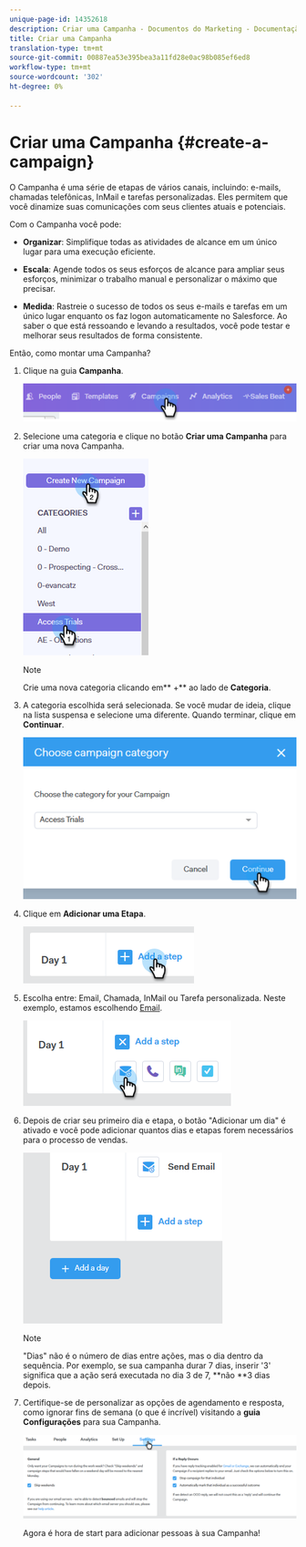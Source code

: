 ```yaml
---
unique-page-id: 14352618
description: Criar uma Campanha - Documentos do Marketing - Documentação do produto
title: Criar uma Campanha
translation-type: tm+mt
source-git-commit: 00887ea53e395bea3a11fd28e0ac98b085ef6ed8
workflow-type: tm+mt
source-wordcount: '302'
ht-degree: 0%

---
```



# Criar uma Campanha {#create-a-campaign}

O Campanha é uma série de etapas de vários canais, incluindo: e-mails, chamadas telefônicas, InMail e tarefas personalizadas. Eles permitem que você dinamize suas comunicações com seus clientes atuais e potenciais.

Com o Campanha você pode:

* **Organizar**: Simplifique todas as atividades de alcance em um único lugar para uma execução eficiente.

* **Escala**: Agende todos os seus esforços de alcance para ampliar seus esforços, minimizar o trabalho manual e personalizar o máximo que precisar.
* **Medida**: Rastreie o sucesso de todos os seus e-mails e tarefas em um único lugar enquanto os faz logon automaticamente no Salesforce. Ao saber o que está ressoando e levando a resultados, você pode testar e melhorar seus resultados de forma consistente.

Então, como montar uma Campanha?

1. Clique na guia **Campanha**.

   ![](assets/one-1.png)

1. Selecione uma categoria e clique no botão **Criar uma Campanha** para criar uma nova Campanha.

   ![](assets/two-1.png)

   >[!NOTE]
   >
   >Crie uma nova categoria clicando em** +** ao lado de **Categoria**.

1. A categoria escolhida será selecionada. Se você mudar de ideia, clique na lista suspensa e selecione uma diferente. Quando terminar, clique em **Continuar**.

   ![](assets/three-1.png)

1. Clique em **Adicionar uma Etapa**.

   ![](assets/four-1.png)

1. Escolha entre: Email, Chamada, InMail ou Tarefa personalizada. Neste exemplo, estamos escolhendo [Email](http://docs.marketo.com/display/DOCS/Campaign+Step+Types#CampaignStepTypes-Email).

   ![](assets/five-1.png)

1. Depois de criar seu primeiro dia e etapa, o botão &quot;Adicionar um dia&quot; é ativado e você pode adicionar quantos dias e etapas forem necessários para o processo de vendas.

   ![](assets/six.png)

   >[!NOTE]
   >
   >&quot;Dias&quot; não é o número de dias entre ações, mas o dia dentro da sequência. Por exemplo, se sua campanha durar 7 dias, inserir &#39;3&#39; significa que a ação será executada no dia 3 de 7, **não **3 dias depois.

1. Certifique-se de personalizar as opções de agendamento e resposta, como ignorar fins de semana (o que é incrível) visitando a **guia Configurações** para sua Campanha.

   ![](assets/seven.png)

   Agora é hora de start para adicionar pessoas à sua Campanha!

